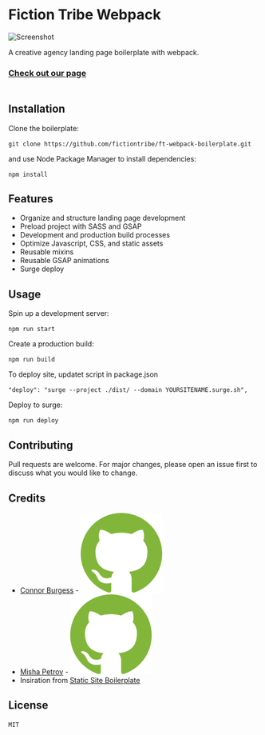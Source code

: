 # Fiction Tribe Webpack

![Screenshot](https://i.imgur.com/X3GMYrh.png)

A creative agency landing page boilerplate with webpack. <br/>
### [Check out our page](https://ftwebpackboilerplatev2.surge.sh/) <br/> <br/>

## Installation
Clone the boilerplate:
```
git clone https://github.com/fictiontribe/ft-webpack-boilerplate.git
```
and use Node Package Manager to install dependencies:

```
npm install
```

## Features
* Organize and structure landing page development
* Preload project with SASS and GSAP
* Development and production build processes
* Optimize Javascript, CSS, and static assets
* Reusable mixins
* Reusable GSAP animations
* Surge deploy

## Usage

Spin up a development server:

```
npm run start
```

Create a production build:

```
npm run build
```
To deploy site, updatet script in package.json 
```
"deploy": "surge --project ./dist/ --domain YOURSITENAME.surge.sh",
```
Deploy to surge:

```
npm run deploy
```




## Contributing
Pull requests are welcome. For major changes, please open an issue first to discuss what you would like to change.

## Credits
* [Connor Burgess](mailto:connor@fictiontribe.com) - [<img src="./src/images/github-icon.svg">](http://github.com/connorburgess)
* [Misha Petrov](mailto:misha@fictiontribe.com) - [<img src="./src/images/github-icon.svg">](http://github.com/mishapetrov)
* Insiration from [Static Site Boilerplate](https://github.com/ericalli/static-site-boilerplate)



## License
```
MIT
```